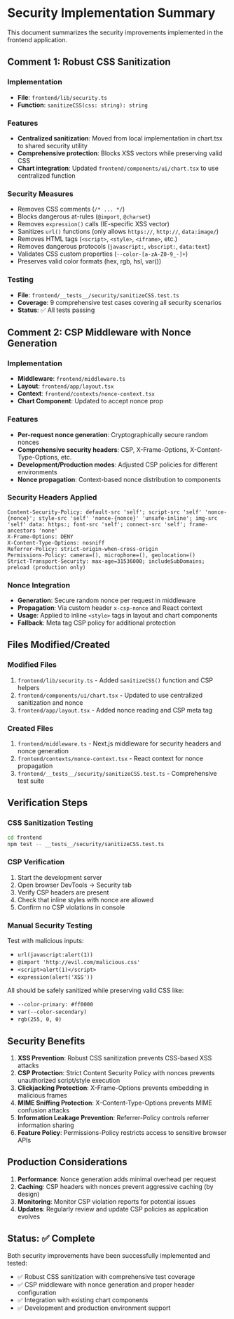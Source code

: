 # Security Implementation Summary

This document summarizes the security improvements implemented in the frontend application.

## Comment 1: Robust CSS Sanitization

### Implementation
- **File**: `frontend/lib/security.ts`
- **Function**: `sanitizeCSS(css: string): string`

### Features
- **Centralized sanitization**: Moved from local implementation in chart.tsx to shared security utility
- **Comprehensive protection**: Blocks XSS vectors while preserving valid CSS
- **Chart integration**: Updated `frontend/components/ui/chart.tsx` to use centralized function

### Security Measures
- Removes CSS comments (`/* ... */`)
- Blocks dangerous at-rules (`@import`, `@charset`)
- Removes `expression()` calls (IE-specific XSS vector)
- Sanitizes `url()` functions (only allows `https://`, `http://`, `data:image/`)
- Removes HTML tags (`<script>`, `<style>`, `<iframe>`, etc.)
- Removes dangerous protocols (`javascript:`, `vbscript:`, `data:text`)
- Validates CSS custom properties (`--color-[a-zA-Z0-9_-]+`)
- Preserves valid color formats (hex, rgb, hsl, var())

### Testing
- **File**: `frontend/__tests__/security/sanitizeCSS.test.ts`
- **Coverage**: 9 comprehensive test cases covering all security scenarios
- **Status**: ✅ All tests passing

## Comment 2: CSP Middleware with Nonce Generation

### Implementation
- **Middleware**: `frontend/middleware.ts`
- **Layout**: `frontend/app/layout.tsx`
- **Context**: `frontend/contexts/nonce-context.tsx`
- **Chart Component**: Updated to accept nonce prop

### Features
- **Per-request nonce generation**: Cryptographically secure random nonces
- **Comprehensive security headers**: CSP, X-Frame-Options, X-Content-Type-Options, etc.
- **Development/Production modes**: Adjusted CSP policies for different environments
- **Nonce propagation**: Context-based nonce distribution to components

### Security Headers Applied
```
Content-Security-Policy: default-src 'self'; script-src 'self' 'nonce-{nonce}'; style-src 'self' 'nonce-{nonce}' 'unsafe-inline'; img-src 'self' data: https:; font-src 'self'; connect-src 'self'; frame-ancestors 'none'
X-Frame-Options: DENY
X-Content-Type-Options: nosniff
Referrer-Policy: strict-origin-when-cross-origin
Permissions-Policy: camera=(), microphone=(), geolocation=()
Strict-Transport-Security: max-age=31536000; includeSubDomains; preload (production only)
```

### Nonce Integration
- **Generation**: Secure random nonce per request in middleware
- **Propagation**: Via custom header `x-csp-nonce` and React context
- **Usage**: Applied to inline `<style>` tags in layout and chart components
- **Fallback**: Meta tag CSP policy for additional protection

## Files Modified/Created

### Modified Files
1. `frontend/lib/security.ts` - Added `sanitizeCSS()` function and CSP helpers
2. `frontend/components/ui/chart.tsx` - Updated to use centralized sanitization and nonce
3. `frontend/app/layout.tsx` - Added nonce reading and CSP meta tag

### Created Files
1. `frontend/middleware.ts` - Next.js middleware for security headers and nonce generation
2. `frontend/contexts/nonce-context.tsx` - React context for nonce propagation
3. `frontend/__tests__/security/sanitizeCSS.test.ts` - Comprehensive test suite

## Verification Steps

### CSS Sanitization Testing
```bash
cd frontend
npm test -- __tests__/security/sanitizeCSS.test.ts
```

### CSP Verification
1. Start the development server
2. Open browser DevTools → Security tab
3. Verify CSP headers are present
4. Check that inline styles with nonce are allowed
5. Confirm no CSP violations in console

### Manual Security Testing
Test with malicious inputs:
- `url(javascript:alert(1))`
- `@import 'http://evil.com/malicious.css'`
- `<script>alert(1)</script>`
- `expression(alert('XSS'))`

All should be safely sanitized while preserving valid CSS like:
- `--color-primary: #ff0000`
- `var(--color-secondary)`
- `rgb(255, 0, 0)`

## Security Benefits

1. **XSS Prevention**: Robust CSS sanitization prevents CSS-based XSS attacks
2. **CSP Protection**: Strict Content Security Policy with nonces prevents unauthorized script/style execution
3. **Clickjacking Protection**: X-Frame-Options prevents embedding in malicious frames
4. **MIME Sniffing Protection**: X-Content-Type-Options prevents MIME confusion attacks
5. **Information Leakage Prevention**: Referrer-Policy controls referrer information sharing
6. **Feature Policy**: Permissions-Policy restricts access to sensitive browser APIs

## Production Considerations

1. **Performance**: Nonce generation adds minimal overhead per request
2. **Caching**: CSP headers with nonces prevent aggressive caching (by design)
3. **Monitoring**: Monitor CSP violation reports for potential issues
4. **Updates**: Regularly review and update CSP policies as application evolves

## Status: ✅ Complete

Both security improvements have been successfully implemented and tested:
- ✅ Robust CSS sanitization with comprehensive test coverage
- ✅ CSP middleware with nonce generation and proper header configuration
- ✅ Integration with existing chart components
- ✅ Development and production environment support